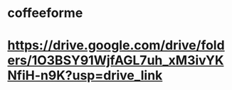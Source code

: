 # coffeeforme

# https://drive.google.com/drive/folders/1O3BSY91WjfAGL7uh_xM3ivYKNfiH-n9K?usp=drive_link
